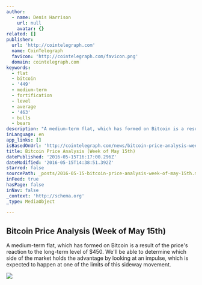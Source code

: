 ```yaml
---
author:
  - name: Denis Harrison
    url: null
    avatar: {}
related: []
publisher:
  url: 'http://cointelegraph.com'
  name: CoinTelegraph
  favicon: 'http://cointelegraph.com/favicon.png'
  domain: cointelegraph.com
keywords:
  - flat
  - bitcoin
  - '449'
  - medium-term
  - fortification
  - level
  - average
  - '463'
  - bulls
  - bears
description: "A medium-term flat, which has formed on Bitcoin is a result of the price's reaction to the long-term level of $450. We'll be able to determine which side of the market holds the advantage by looking at an impulse, which is expected to happen at one of the limits of this sideway movement."
inLanguage: en
app_links: []
isBasedOnUrl: 'http://cointelegraph.com/news/bitcoin-price-analysis-week-of-may-15th'
title: Bitcoin Price Analysis (Week of May 15th)
datePublished: '2016-05-15T16:17:00.296Z'
dateModified: '2016-05-15T14:38:51.392Z'
starred: false
sourcePath: _posts/2016-05-15-bitcoin-price-analysis-week-of-may-15th.md
inFeed: true
hasPage: false
inNav: false
_context: 'http://schema.org'
_type: MediaObject

---
```

<article style=""><h1>Bitcoin Price Analysis (Week of May 15th)</h1><p>A medium-term flat, which has formed on Bitcoin is a result of the price's reaction to the long-term level of $450. We'll be able to determine which side of the market holds the advantage by looking at an impulse, which is expected to happen at one of the limits of this sideway movement.</p><img src="https://lh5.googleusercontent.com/oQIEI6WhA0YMM71eJUp82_c7VS3m43txIQ4clDIaakE8Wd_drUvPcky9Ef5WSVlntOPv4uWwr86iFaJns0SLugyqwapoUSY9UYNsn50RtKonsJVSxjCZh8UdkgYhcp7_NzG95sWZ" /></article>